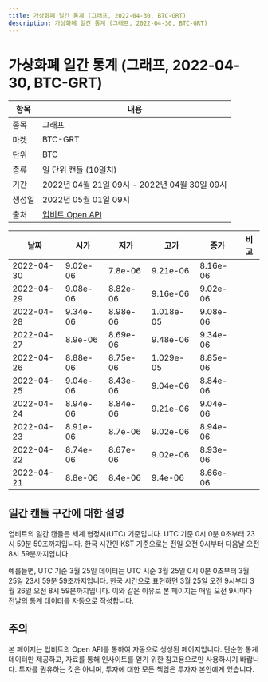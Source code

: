 ```yaml
---
title: 가상화폐 일간 통계 (그래프, 2022-04-30, BTC-GRT)
description: 가상화폐 일간 통계 (그래프, 2022-04-30, BTC-GRT)
---
```



가상화폐 일간 통계 (그래프, 2022-04-30, BTC-GRT)
===

|항목|내용|
|--|--|
|종목|그래프|
|마켓|BTC-GRT|
|단위|BTC|
|종류|일 단위 캔들 (10일치)|
|기간|2022년 04월 21일 09시 - 2022년 04월 30일 09시|
|생성일|2022년 05월 01일 09시|
|출처|[업비트 Open API](https://docs.upbit.com)|


|날짜|시가|저가|고가|종가|비고|
|--|--|--|--|--|--|
|2022-04-30|9.02e-06|7.8e-06|9.21e-06|8.16e-06|    |
|2022-04-29|9.08e-06|8.82e-06|9.16e-06|9.02e-06|    |
|2022-04-28|9.34e-06|8.98e-06|1.018e-05|9.08e-06|    |
|2022-04-27|8.9e-06|8.69e-06|9.48e-06|9.34e-06|    |
|2022-04-26|8.88e-06|8.75e-06|1.029e-05|8.85e-06|    |
|2022-04-25|9.04e-06|8.43e-06|9.04e-06|8.84e-06|    |
|2022-04-24|8.94e-06|8.84e-06|9.21e-06|9.04e-06|    |
|2022-04-23|8.91e-06|8.7e-06|9.02e-06|8.94e-06|    |
|2022-04-22|8.74e-06|8.67e-06|9.02e-06|8.93e-06|    |
|2022-04-21|8.8e-06|8.4e-06|9.4e-06|8.66e-06|    |


일간 캔들 구간에 대한 설명
---


업비트의 일간 캔들은 세계 협정시(UTC) 기준입니다. 
UTC 기준 0시 0분 0초부터 23시 59분 59초까지입니다. 
한국 시간인 KST 기준으로는 전일 오전 9시부터 다음날 오전 8시 59분까지입니다. 


예를들면, UTC 기준 3월 25일 데이터는 UTC 시준 3월 25일 0시 0분 0초부터 3월 25일 23시 59분 59초까지입니다. 
한국 시간으로 표현하면 3월 25일 오전 9시부터 3월 26일 오전 8시 59분까지입니다. 
이와 같은 이유로 본 페이지는 매일 오전 9시마다 전날의 통계 데이터를 자동으로 작성합니다. 


주의
---


본 페이지는 업비트의 Open API를 통하여 자동으로 생성된 페이지입니다. 
단순한 통계 데이터만 제공하고, 자료를 통해 인사이트를 얻기 위한 참고용으로만 사용하시기 바랍니다. 
투자를 권유하는 것은 아니며, 투자에 대한 모든 책임은 투자자 본인에게 있습니다. 
